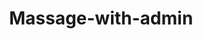 ---
title: Massage-with-admin
category: service
url: massage-with-admin
image: ../../src/images/models/Yana/Yana2.jpg
text: massage-with-admin-text
---